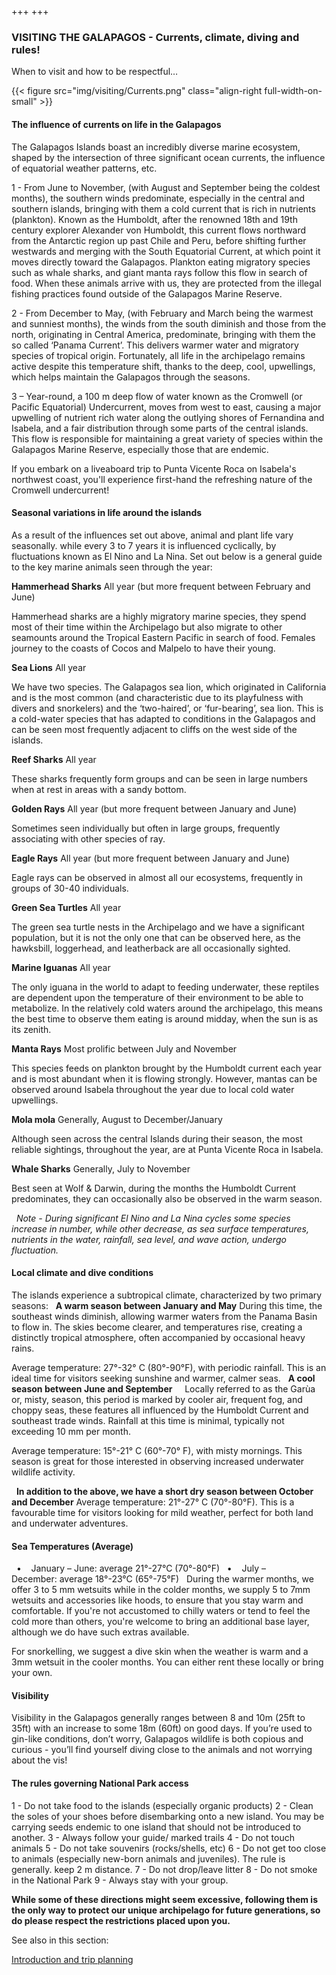 +++
+++

### VISITING THE GALAPAGOS - Currents, climate, diving and rules!

<span class="strapline">When to visit and how to be respectful…</span>

{{< figure src="img/visiting/Currents.png" class="align-right full-width-on-small" >}}

#### The influence of currents on life in the Galapagos
The Galapagos Islands boast an incredibly diverse marine ecosystem, shaped by the intersection of three significant ocean currents, the influence of equatorial weather patterns, etc. 

1 - From June to November, (with August and September being the coldest months), the southern winds predominate, especially in the central and southern islands, bringing with them a cold current that is rich in nutrients (plankton). Known as the Humboldt, after the renowned 18th and 19th century explorer Alexander von Humboldt, this current flows northward from the Antarctic region up past Chile and Peru, before shifting further westwards and merging with the South Equatorial Current, at which point it moves directly toward the Galapagos.  Plankton eating migratory species such as whale sharks, and giant manta rays follow this flow in search of food.  When these animals arrive with us, they are protected from the illegal fishing practices found outside of the Galapagos Marine Reserve.

2 - From December to May, (with February and March being the warmest and sunniest months), the winds from the south diminish and those from the north, originating in Central America, predominate, bringing with them the so called ‘Panama Current’.  This delivers warmer water and migratory species of tropical origin. Fortunately, all life in the archipelago remains active despite this temperature shift, thanks to the deep, cool, upwellings, which helps maintain the Galapagos through the seasons.

3 – Year-round, a 100 m deep flow of water known as the Cromwell (or Pacific Equatorial) Undercurrent, moves from west to east, causing a major upwelling of nutrient rich water along the outlying shores of Fernandina and Isabela, and a fair distribution through some parts of the central islands.  This flow is responsible for maintaining a great variety of species within the Galapagos Marine Reserve, especially those that are endemic. 

If you embark on a liveaboard trip to Punta Vicente Roca on Isabela's northwest coast, you'll experience first-hand the refreshing nature of the Cromwell undercurrent!


#### Seasonal variations in life around the islands
As a result of the influences set out above, animal and plant life vary seasonally. while every 3 to 7 years it is influenced cyclically, by fluctuations known as El Nino and La Nina. Set out below is a general guide to the key marine animals seen through the year:

**Hammerhead Sharks**
All year (but more frequent between February and June)

Hammerhead sharks are a highly migratory marine species, they spend most of their time within the Archipelago but also migrate to other seamounts around the Tropical Eastern Pacific in search of food.  Females journey to the coasts of Cocos and Malpelo to have their young.

**Sea Lions**
All year

We have two species.  The Galapagos sea lion, which originated in California and is the most common (and characteristic due to its playfulness with divers and snorkelers) and the ‘two-haired’, or ‘fur-bearing’, sea lion.  This is a cold-water species that has adapted to conditions in the Galapagos and can be seen most frequently adjacent to cliffs on the west side of the islands.

**Reef Sharks**
All year

These sharks frequently form groups and can be seen in large numbers when at rest in areas with a sandy bottom.

**Golden Rays**
All year (but more frequent between January and June)

Sometimes seen individually but often in large groups, frequently associating with other species of ray.

**Eagle Rays**
All year (but more frequent between January and June)

Eagle rays can be observed in almost all our ecosystems, frequently in groups of 30-40 individuals.

**Green Sea Turtles**
All year

The green sea turtle nests in the Archipelago and we have a significant population, but it is not the only one that can be observed here, as the hawksbill, loggerhead, and leatherback are all occasionally sighted.

**Marine Iguanas**
All year

The only iguana in the world to adapt to feeding underwater, these reptiles are dependent upon the temperature of their environment to be able to metabolize.  In the relatively cold waters around the archipelago, this means the best time to observe them eating is around midday, when the sun is as its zenith.

**Manta Rays**
Most prolific between July and November

This species feeds on plankton brought by the Humboldt current each year and is most abundant when it is flowing strongly.  However, mantas can be observed around Isabela throughout the year due to local cold water upwellings.

**Mola mola**
Generally, August to December/January

Although seen across the central Islands during their season, the most reliable sightings, throughout the year, are at Punta Vicente Roca in Isabela.

**Whale Sharks**
Generally, July to November

Best seen at Wolf & Darwin, during the months the Humboldt Current predominates, they can occasionally also be observed in the warm season.

 
*Note - During significant El Nino and La Nina cycles some species increase in number, while other decrease, as sea surface temperatures, nutrients in the water, rainfall, sea level, and wave action, undergo fluctuation.*


#### Local climate and dive conditions

The islands experience a subtropical climate, characterized by two primary seasons:
 
**A warm season between January and May**
During this time, the southeast winds diminish, allowing warmer waters from the Panama Basin to flow in. The skies become clearer, and temperatures rise, creating a distinctly tropical atmosphere, often accompanied by occasional heavy rains. 

Average temperature: 27°-32° C (80°-90°F), with periodic rainfall. This is an ideal time for visitors seeking sunshine and warmer, calmer seas. 
 
**A cool season between June and September**  
 
Locally referred to as the Garùa or, misty, season, this period is marked by cooler air, frequent fog, and choppy seas, these features all influenced by the Humboldt Current and southeast trade winds. Rainfall at this time is minimal, typically not exceeding 10 mm per month. 

Average temperature: 15°-21° C (60°-70° F), with misty mornings. This season is great for those interested in observing increased underwater wildlife activity.

 
**In addition to the above, we have a short dry season between October and December**
Average temperature: 21°-27° C (70°-80°F). This is a favourable time for visitors looking for mild weather, perfect for both land and underwater adventures.

#### Sea Temperatures (Average)
 
•    January – June: average 21°-27°C (70°-80°F)
 
•    July – December: average 18°-23°C (65°-75°F)
 
During the warmer months, we offer 3 to 5 mm wetsuits while in the colder months, we supply 5 to 7mm wetsuits and accessories like hoods, to ensure that you stay warm and comfortable.  If you're not accustomed to chilly waters or tend to feel the cold more than others, you're welcome to bring an additional base layer, although we do have such extras available.

For snorkelling, we suggest a dive skin when the weather is warm and a 3mm wetsuit in the cooler months. You can either rent these locally or bring your own.

#### Visibility
Visibility in the Galapagos generally ranges between 8 and 10m (25ft to 35ft) with an increase to some 18m (60ft) on good days. If you’re used to gin-like conditions, don’t worry, Galapagos wildlife is both copious and curious - you’ll find yourself diving close to the animals and not worrying about the vis!


#### The rules governing National Park access
1 - Do not take food to the islands (especially organic products)
2 - Clean the soles of your shoes before disembarking onto a new island. You may be carrying seeds endemic to one island that should not be introduced to another.
3 - Always follow your guide/ marked trails
4 - Do not touch animals
5 - Do not take souvenirs (rocks/shells, etc)
6 - Do not get too close to animals (especially new-born animals and juveniles). The rule is generally. keep 2 m distance.
7 - Do not drop/leave litter
8 - Do not smoke in the National Park
9 - Always stay with your group.

**While some of these directions might seem excessive, following them is the only way to protect our unique archipelago for future generations, so do please respect the restrictions placed upon you.**

<div class="grey-bar"></div>

See also in this section:

[Introduction and trip planning](/visiting/introduction)